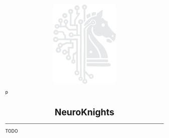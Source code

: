 <p align="center"><img src="static/img/logo_white.png" alt="NeuroKnights Logo" width="200"/></p>p

<h1 align="center">NeuroKnights</h1>

---

TODO
